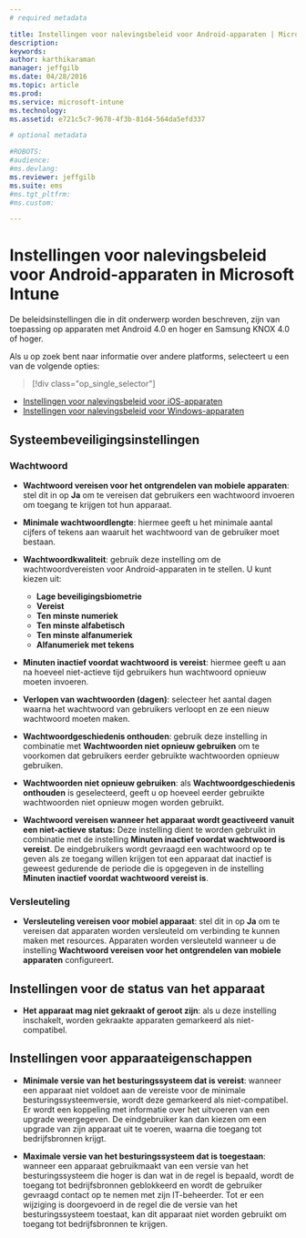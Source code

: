 ```yaml
---
# required metadata

title: Instellingen voor nalevingsbeleid voor Android-apparaten | Microsoft Intune
description:
keywords:
author: karthikaraman
manager: jeffgilb
ms.date: 04/28/2016
ms.topic: article
ms.prod:
ms.service: microsoft-intune
ms.technology:
ms.assetid: e721c5c7-9678-4f3b-81d4-564da5efd337

# optional metadata

#ROBOTS:
#audience:
#ms.devlang:
ms.reviewer: jeffgilb
ms.suite: ems
#ms.tgt_pltfrm:
#ms.custom:

---
```



# Instellingen voor nalevingsbeleid voor Android-apparaten in Microsoft Intune

De beleidsinstellingen die in dit onderwerp worden beschreven, zijn van toepassing op apparaten met Android 4.0 en hoger en Samsung KNOX 4.0 of hoger.

Als u op zoek bent naar informatie over andere platforms, selecteert u een van de volgende opties:
> [!div class="op_single_selector"]
- [Instellingen voor nalevingsbeleid voor iOS-apparaten](ios-compliance-policy-settings-in-microsoft-intune.md)
- [Instellingen voor nalevingsbeleid voor Windows-apparaten](windows-compliance-policy-settings-in-microsoft-intune.md)

## Systeembeveiligingsinstellingen
### Wachtwoord
- **Wachtwoord vereisen voor het ontgrendelen van mobiele apparaten**: stel dit in op **Ja** om te vereisen dat gebruikers een wachtwoord invoeren om
  toegang te krijgen tot hun apparaat.

-  **Minimale wachtwoordlengte**: hiermee geeft u het minimale aantal cijfers of tekens aan waaruit het wachtwoord van de gebruiker moet bestaan.

- **Wachtwoordkwaliteit**: gebruik deze instelling om de wachtwoordvereisten voor Android-apparaten in te stellen. U kunt kiezen uit:
  -   **Lage beveiligingsbiometrie**
  - **Vereist**
  -   **Ten minste numeriek**
  -   **Ten minste alfabetisch**
  -   **Ten minste alfanumeriek**
  -   **Alfanumeriek met tekens**

- **Minuten inactief voordat wachtwoord is vereist**: hiermee geeft u aan na hoeveel niet-actieve tijd gebruikers hun wachtwoord opnieuw moeten invoeren.

- **Verlopen van wachtwoorden (dagen)**: selecteer het aantal dagen waarna het wachtwoord van gebruikers verloopt
  en ze een nieuw wachtwoord moeten maken.

- **Wachtwoordgeschiedenis onthouden**: gebruik deze instelling in combinatie met **Wachtwoorden niet opnieuw gebruiken** om te voorkomen dat gebruikers
  eerder gebruikte wachtwoorden opnieuw gebruiken.

- **Wachtwoorden niet opnieuw gebruiken**: als **Wachtwoordgeschiedenis onthouden** is geselecteerd, geeft u op
  hoeveel eerder gebruikte wachtwoorden niet opnieuw mogen worden gebruikt.

- **Wachtwoord vereisen wanneer het apparaat wordt geactiveerd vanuit een niet-actieve status:**
  Deze instelling dient te worden gebruikt in combinatie met de instelling **Minuten inactief voordat wachtwoord is vereist**. De eindgebruikers wordt gevraagd een wachtwoord op te geven als ze toegang willen krijgen tot een apparaat dat inactief is geweest gedurende de periode die is opgegeven in de
  instelling **Minuten inactief voordat wachtwoord vereist is**.

### Versleuteling
- **Versleuteling vereisen voor mobiel apparaat**: stel dit in op **Ja** om te vereisen dat apparaten worden
  versleuteld om verbinding te kunnen maken met resources. Apparaten worden
  versleuteld wanneer u de instelling **Wachtwoord vereisen voor
  het ontgrendelen van mobiele apparaten** configureert.

## Instellingen voor de status van het apparaat

- **Het apparaat mag niet gekraakt of geroot zijn**: als u deze instelling inschakelt,
  worden gekraakte apparaten gemarkeerd als niet-compatibel.

## Instellingen voor apparaateigenschappen
- **Minimale versie van het besturingssysteem dat is vereist**: wanneer een apparaat niet voldoet aan de vereiste voor de
  minimale besturingssysteemversie, wordt deze gemarkeerd als niet-compatibel.
  Er wordt een koppeling met informatie over het uitvoeren van een upgrade weergegeven. De eindgebruiker kan dan kiezen om een upgrade van zijn apparaat uit te voeren, waarna die toegang tot bedrijfsbronnen krijgt.

- **Maximale versie van het besturingssysteem dat is toegestaan**: wanneer een apparaat gebruikmaakt van
  een versie van het besturingssysteem die hoger is dan wat in de regel is bepaald, wordt de toegang tot bedrijfsbronnen geblokkeerd en wordt de gebruiker gevraagd contact op te nemen met zijn IT-beheerder. Tot er een wijziging is doorgevoerd in de regel die de versie van het besturingssysteem toestaat, kan dit apparaat niet worden gebruikt om toegang tot bedrijfsbronnen te krijgen.


<!--HONumber=May16_HO1-->


